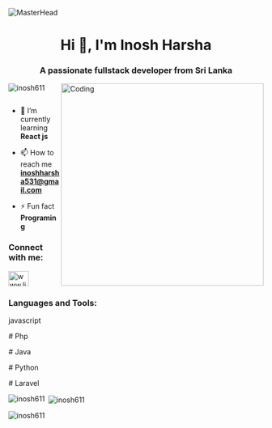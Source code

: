 ![MasterHead](https://codilime.com/static/354674827088fb7685eb981f2055ce71/header-backend-tools.png)

<h1 align="center">Hi 👋, I'm Inosh Harsha</h1>
<h3 align="center">A passionate fullstack developer from Sri Lanka</h3>
<img align="right" alt="Coding" width="400" src="https://cdn.dribbble.com/users/1162077/screenshots/3848914/media/7ed7d5ca074b48b328150e5a231e8d1f.gif">

<p align="left"> <img src="https://komarev.com/ghpvc/?username=inosh611&label=Profile%20views&color=0e75b6&style=flat" alt="inosh611" /> </p>

<p align="left"> <a href="https://twitter.com/" target="blank"><img src="https://img.shields.io/twitter/follow/?logo=twitter&style=for-the-badge" alt="" /></a> </p>

- 🌱 I’m currently learning **React js**

- 📫 How to reach me **inoshharsha531@gmail.com**

- ⚡ Fun fact **Programing**

<h3 align="left">Connect with me:</h3>
<p align="left">
<a href="https://linkedin.com/in/www.linkedin.com/in/inosh-harsha-872088193" target="blank"><img align="center" src="https://raw.githubusercontent.com/rahuldkjain/github-profile-readme-generator/master/src/images/icons/Social/linked-in-alt.svg" alt="www.linkedin.com/in/inosh-harsha-872088193" height="30" width="40" /></a>
</p>

<h3 align="left">Languages and Tools:</h3>
<p>javascript</p>
<p># Php</p>
<p># Java</p>
<p># Python</p>
<p># Laravel</p>

<p><img align="left" src="https://github-readme-stats.vercel.app/api/top-langs?username=inosh611&show_icons=true&locale=en&layout=compact" alt="inosh611" /></p>

<p>&nbsp;<img align="center" src="https://github-readme-stats.vercel.app/api?username=inosh611&show_icons=true&locale=en" alt="inosh611" /></p>

<p><img align="center" src="https://github-readme-streak-stats.herokuapp.com/?user=inosh611&" alt="inosh611" /></p>
